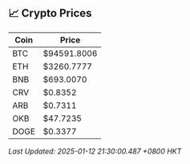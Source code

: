 ## 📈 Crypto Prices

| Coin | Price |
| ---- | ----- |
| BTC | $94591.8006 |
| ETH | $3260.7777 |
| BNB | $693.0070 |
| CRV | $0.8352 |
| ARB | $0.7311 |
| OKB | $47.7235 |
| DOGE | $0.3377 |

_Last Updated: 2025-01-12 21:30:00.487 +0800 HKT_